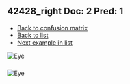 ## 42428_right Doc: 2 Pred: 1
- [Back to confusion matrix](https://github.com/juliandewit/kaggle_retinopathy/blob/master/matrix.md)
- [Back to list](https://github.com/juliandewit/kaggle_retinopathy/blob/master/lists/21/list.md)
- [Next example in list](https://github.com/juliandewit/kaggle_retinopathy/blob/master/lists/21/42/42448_left.md)

![Eye](https://retinopaty.blob.core.windows.net/size1024/42428_right_2.jpeg)

### 

![Eye]()
